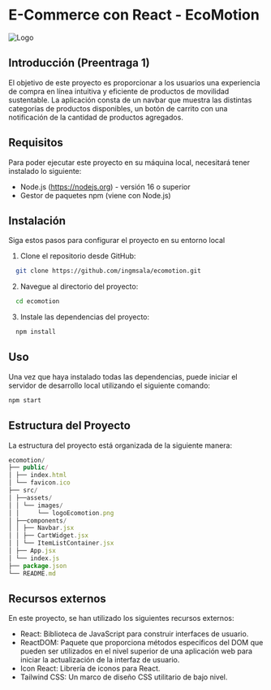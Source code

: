 # E-Commerce con React - EcoMotion

![Logo](https://i.imgur.com/MzOPxZB.png)


## Introducción (Preentraga 1)

El objetivo de este proyecto es proporcionar a los usuarios una experiencia de compra en línea intuitiva y eficiente de productos de movilidad sustentable. La aplicación consta de un navbar que muestra las distintas categorías de productos disponibles, un botón de carrito con una notificación de la cantidad de productos agregados.
## Requisitos

Para poder ejecutar este proyecto en su máquina local, necesitará tener instalado lo siguiente:

- Node.js (https://nodejs.org) - versión 16 o superior
- Gestor de paquetes npm (viene con Node.js)
## Instalación

Siga estos pasos para configurar el proyecto en su entorno local

1. Clone el repositorio desde GitHub:
```bash
  git clone https://github.com/ingmsala/ecomotion.git
```
2. Navegue al directorio del proyecto:
```bash
  cd ecomotion
```
3. Instale las dependencias del proyecto:
```bash
  npm install
```
## Uso

Una vez que haya instalado todas las dependencias, puede iniciar el servidor de desarrollo local utilizando el siguiente comando:

```bash
npm start
```


## Estructura del Proyecto

La estructura del proyecto está organizada de la siguiente manera:
```javascript
ecomotion/
├── public/
│ ├── index.html
│ └── favicon.ico
├── src/
│ ├──assets/
│ │ └── images/
│ │     └── logoEcomotion.png
│ ├──components/
│ │ ├── Navbar.jsx
│ │ ├── CartWidget.jsx
│ │ └── ItemListContainer.jsx
│ ├── App.jsx
│ └── index.js
├── package.json
└── README.md
```
## Recursos externos

En este proyecto, se han utilizado los siguientes recursos externos:

- React: Biblioteca de JavaScript para construir interfaces de usuario.
- ReactDOM: Paquete que proporciona métodos específicos del DOM que pueden ser utilizados en el nivel superior de una aplicación web para iniciar la actualización de la interfaz de usuario.
- Icon React: Librería de iconos para React.
- Tailwind CSS: Un marco de diseño CSS utilitario de bajo nivel.